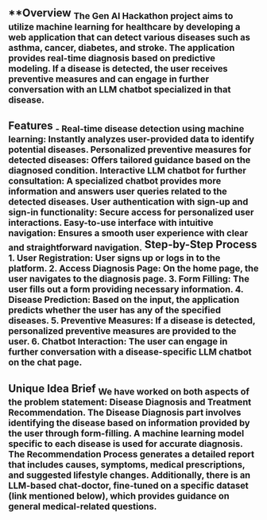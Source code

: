 **Overview
<sub>The Gen AI Hackathon project aims to utilize machine learning for healthcare by developing a web application that can detect various diseases such as asthma, cancer, diabetes, and stroke. The application provides real-time diagnosis based on predictive modeling. If a disease is detected, the user receives preventive measures and can engage in further conversation with an LLM chatbot specialized in that disease.</sub>
---
Features
<sub>- Real-time disease detection using machine learning: Instantly analyzes user-provided data to identify potential diseases.
Personalized preventive measures for detected diseases: Offers tailored guidance based on the diagnosed condition.
Interactive LLM chatbot for further consultation: A specialized chatbot provides more information and answers user queries related to the detected diseases.
User authentication with sign-up and sign-in functionality: Secure access for personalized user interactions.
Easy-to-use interface with intuitive navigation: Ensures a smooth user experience with clear and straightforward navigation.</sub>
Step-by-Step Process
<sub>1. User Registration: User signs up or logs in to the platform.
2. Access Diagnosis Page: On the home page, the user navigates to the diagnosis page.
3. Form Filling: The user fills out a form providing necessary information.
4. Disease Prediction: Based on the input, the application predicts whether the user has any of the specified diseases.
5. Preventive Measures: If a disease is detected, personalized preventive measures are provided to the user.
6. Chatbot Interaction: The user can engage in further conversation with a disease-specific LLM chatbot on the chat page.</sub>
---
Unique Idea Brief
<sub>We have worked on both aspects of the problem statement: Disease Diagnosis and Treatment Recommendation.
The Disease Diagnosis part involves identifying the disease based on information provided by the user through form-filling. A machine learning model specific to each disease is used for accurate diagnosis.
The Recommendation Process generates a detailed report that includes causes, symptoms, medical prescriptions, and suggested lifestyle changes.
Additionally, there is an LLM-based chat-doctor, fine-tuned on a specific dataset (link mentioned below), which provides guidance on general medical-related questions.</sub>
---
